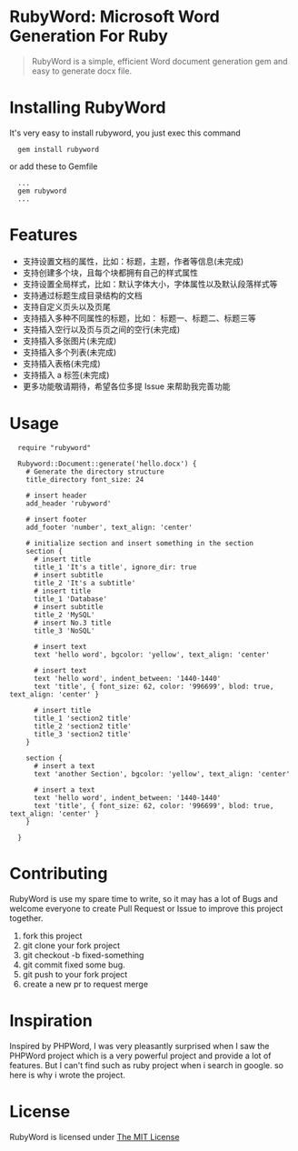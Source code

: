 # RubyWord: Microsoft Word Generation For Ruby

> RubyWord is a simple, efficient Word document generation gem and easy to generate docx file.

# Installing RubyWord
It's very easy to install rubyword, you just exec this command
```
  gem install rubyword
```
or add these to Gemfile
```
  ...
  gem rubyword
  ...
```
# Features
+ 支持设置文档的属性，比如：标题，主题，作者等信息(未完成)
+ 支持创建多个块，且每个块都拥有自己的样式属性
+ 支持设置全局样式，比如：默认字体大小，字体属性以及默认段落样式等
+ 支持通过标题生成目录结构的文档
+ 支持自定义页头以及页尾
+ 支持插入多种不同属性的标题，比如： 标题一、标题二、标题三等
+ 支持插入空行以及页与页之间的空行(未完成)
+ 支持插入多张图片(未完成)
+ 支持插入多个列表(未完成)
+ 支持插入表格(未完成)
+ 支持插入 a 标签(未完成)
+ 更多功能敬请期待，希望各位多提 Issue 来帮助我完善功能

# Usage
```
  require "rubyword"

  Rubyword::Document::generate('hello.docx') {
    # Generate the directory structure
    title_directory font_size: 24

    # insert header
    add_header 'rubyword'

    # insert footer
    add_footer 'number', text_align: 'center'
    
    # initialize section and insert something in the section
    section {
      # insert title
      title_1 'It's a title', ignore_dir: true 
      # insert subtitle
      title_2 'It's a subtitle'
      # insert title
      title_1 'Database'
      # insert subtitle
      title_2 'MySQL'
      # insert No.3 title
      title_3 'NoSQL'

      # insert text
      text 'hello word', bgcolor: 'yellow', text_align: 'center'

      # insert text
      text 'hello word', indent_between: '1440-1440'
      text 'title', { font_size: 62, color: '996699', blod: true, text_align: 'center' }

      # insert title
      title_1 'section2 title'
      title_2 'section2 title'
      title_3 'section2 title'
    }

    section {
      # insert a text
      text 'another Section', bgcolor: 'yellow', text_align: 'center'

      # insert a text
      text 'hello word', indent_between: '1440-1440'
      text 'title', { font_size: 62, color: '996699', blod: true, text_align: 'center' }
    }

  }
```

# Contributing
RubyWord is use my spare time to write, so it may has a lot of Bugs and welcome everyone to create Pull Request or Issue to improve this project together.
1. fork this project
2. git clone your fork project
3. git checkout -b fixed-something
4. git commit fixed some bug.
5. git push to your fork project
6. create a new pr to request merge

# Inspiration
Inspired by PHPWord, I was very pleasantly surprised when I saw the PHPWord project which is a very powerful project and provide a lot of features. But I can't find such as ruby project when i search in google. so here is why i wrote the project.

# License
RubyWord is licensed under [The MIT License](LICENSE)